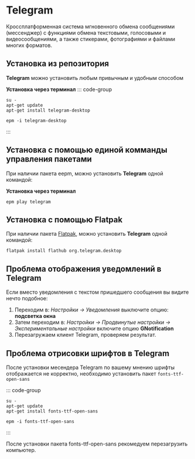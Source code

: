 # Telegram
Кроссплатформенная система мгновенного обмена сообщениями (мессенджер) с функциями обмена текстовыми, голосовыми и видеосообщениями, а также стикерами, фотографиями и файлами многих форматов.
## Установка из репозитория <Badge type="warning" text="sisyphus" />
**Telegram** можно установить любым привычным и удобным способом

**Установка через терминал**
::: code-group

```shell[apt-get]
su -
apt-get update
apt-get install telegram-desktop
```
```shell[epm]
epm -i telegram-desktop
```
:::

## Установка c помощью единой комманды управления пакетами 

При наличии пакета eepm, можно установить **Telegram** одной командой:

**Установка через терминал**

```shell
epm play telegram
```

## Установка c помощью Flatpak <Badge type="tip" text="flatpak" />

При наличии пакета [Flatpak](/flatpak), можно установить **Telegram** одной командой:

```shell
flatpak install flathub org.telegram.desktop
```

## Проблема отображения уведомлений в Telegram

Если вместо уведомления с текстом пришедшего сообщения вы видите нечто подобное:

1. Переходим в: *Настройки -> Уведомления* выключите опцию: **подсветка окна**
2. Затем переходим в: *Настройки -> Продвинутые настройки -> Экспериментальные настройки* включите опцию **GNotification**
3. Перезагружаем клиент Telegram, проверяем результат. 

## Проблема отрисовки шрифтов в Telegram <Badge type="warning" text="sisyphus" />

 После установки месендера Telegram по вашему мнению шрифты отображается не корректно, необходимо установить пакет `fonts-ttf-open-sans`

::: code-group

```shell[apt-get]
su -
apt-get update
apt-get install fonts-ttf-open-sans
```
```shell[epm]
epm -i fonts-ttf-open-sans
```
:::

После установки пакета fonts-ttf-open-sans рекомедуем перезагрузить компьютер.